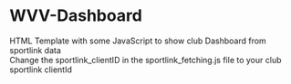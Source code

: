 # WVV-Dashboard<br/>
HTML Template with some JavaScript to show club Dashboard from sportlink data<br/>
Change the sportlink_clientID in the sportlink_fetching.js file to your club sportlink clientId
